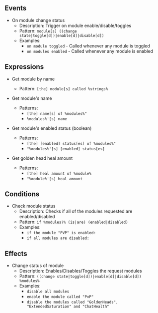 ## Events

 - On module change status
   - Description: Trigger on module enable/disable/toggles
   - Pattern: `module[s] ((change state|toggle[d])|enable[d]|disable[d])`
   - Examples:
     - `on module toggled` - Called whenever any module is toggled
     - `on modules enabled` - Called whenever any module is enabled

## Expressions

- Get module by name
  - Pattern: `[the] module[s] called %strings%`
  
- Get module's name
  - Patterns: 
    - `[the] name[s] of %modules%"`
    - `%modules%'[s] name`
  
- Get module's enabled status (boolean)
  - Patterns: 
    - `[the] [enabled] status[es] of %modules%"`
    - `"%modules%'[s] [enabled] status[es]`
  
- Get golden head heal amount
  - Patterns: 
    - `[the] heal amount of %module%`
    - `"%module%'[s] heal amount`
  
## Conditions

- Check module status
  - Description: Checks if all of the modules requested are enabled/disabled
  - Pattern: `if %modules?% (is|are) (enabled|disabled)`
  - Examples:
    - `if the module "PVP" is enabled:`
    - `if all modules are disabled:`
    
## Effects

- Change status of module
  - Description: Enables/Disables/Toggles the request modules
  - Pattern: `((change state|toggle[d])|enable[d]|disable[d]) %modules%`
  - Examples:
    - `disable all modules`
    - `enable the module called "PvP"`
    - `disable the modules called "GoldenHeads", "ExtendedSaturation" and "ChatHealth"`
    
